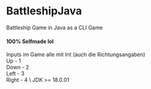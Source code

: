 # BattleshipJava
Battleship Game in Java as a CLI Game
#### 100% Selfmade lol

Inputs im Game alle mit Int (auch die Richtungsangaben) \
Up - 1 \
Down - 2 \
Left - 3 \
Right - 4
\\
JDK >= 18.0.01
